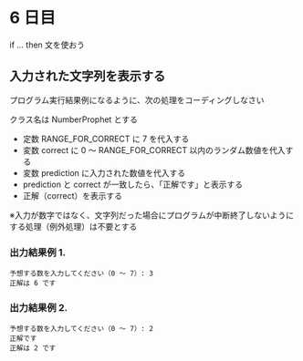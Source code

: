 # 6 日目

if ... then 文を使おう

## 入力された文字列を表示する

プログラム実行結果例になるように、次の処理をコーディングしなさい

クラス名は NumberProphet とする

- 定数 RANGE_FOR_CORRECT に 7 を代入する
- 変数 correct に 0 ～ RANGE_FOR_CORRECT 以内のランダム数値を代入する
- 変数 prediction に入力された数値を代入する
- prediction と correct が一致したら、「正解です」と表示する
- 正解（correct）を表示する

※入力が数字ではなく、文字列だった場合にプログラムが中断終了しないようにする処理（例外処理）は不要とする

### 出力結果例 1.

```
予想する数を入力してください（0 ～ 7）: 3
正解は 6 です
```

### 出力結果例 2.

```
予想する数を入力してください（0 ～ 7）: 2
正解です
正解は 2 です
```
